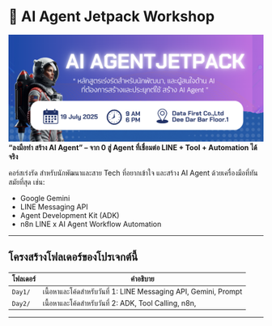 # 🚀 AI Agent Jetpack Workshop
![alt text](assets/title.png)
**“ลงมือทำ สร้าง AI Agent” – จาก 0 สู่ Agent ที่เชื่อมต่อ LINE + Tool + Automation ได้จริง**

คอร์สเร่งรัด สำหรับนักพัฒนาและสาย Tech ที่อยากเข้าใจ และสร้าง AI Agent ด้วยเครื่องมือที่ทันสมัยที่สุด เช่น:
- Google Gemini
- LINE Messaging API
- Agent Development Kit (ADK)
- n8n LINE x AI Agent Workflow Automation

---

## โครงสร้างโฟลเดอร์ของโปรเจกต์นี้

| โฟลเดอร์                      | คำอธิบาย                                                                 |
|------------------------------------|--------------------------------------------------------------------------|
| `Day1/`                            | เนื้อหาและโค้ดสำหรับวันที่ 1: LINE Messaging API, Gemini, Prompt 
| `Day2/`                            | เนื้อหาและโค้ดสำหรับวันที่ 2: ADK, Tool Calling, n8n, 
---